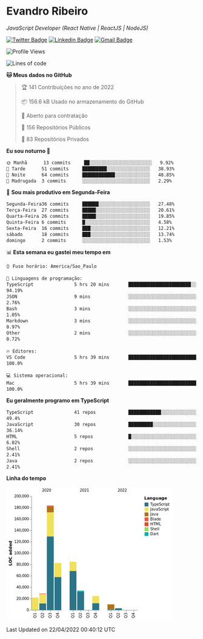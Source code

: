 # Evandro **Ribeiro**

*JavaScript Developer (React Native | ReactJS | NodeJS)*

[![Twitter Badge](https://img.shields.io/badge/-@ribeiroevandro-201B2D?style=flat-square&labelColor=201B2D&logo=twitter&logoColor=white&link=https://twitter.com/ribeiroevandro)](https://twitter.com/ribeiroevandro) 
[![Linkedin Badge](https://img.shields.io/badge/-Evandro%20Ribeiro-201B2D?style=flat-square&logo=Linkedin&logoColor=white&link=https://www.linkedin.com/in/ribeiroevandro)](https://www.linkedin.com/in/ribeiroevandro) 
[![Gmail Badge](https://img.shields.io/badge/-oi@ribeiroevandro.com.br-201B2D?style=flat-square&logo=Gmail&logoColor=white&link=mailto:oi@ribeiroevandro.com.br)](mailto:oi@ribeiroevandro.com.br)


<!--START_SECTION:waka-->
![Profile Views](http://img.shields.io/badge/Visualizac%C3%B5es%20do%20perfil-0-blue)

![Lines of code](https://img.shields.io/badge/Desde%20o%20Hello%20World%20eu%20escrevi-473%20Thousand%20linhas%20de%20c%C3%B3digo-blue)

**🐱 Meus dados no GitHub** 

> 🏆 141 Contribuições no ano de 2022
 > 
> 📦 156.6 kB Usado no armazenamento do GitHub 
 > 
> 💼 Aberto para contratação
 > 
> 📜 156 Repositórios Públicos 
 > 
> 🔑 83 Repositórios Privados  
 > 
**Eu sou noturno 🦉** 

```text
🌞 Manhã      13 commits     ██░░░░░░░░░░░░░░░░░░░░░░░   9.92% 
🌆 Tarde      51 commits     █████████░░░░░░░░░░░░░░░░   38.93% 
🌃 Noite      64 commits     ████████████░░░░░░░░░░░░░   48.85% 
🌙 Madrugada  3 commits      ░░░░░░░░░░░░░░░░░░░░░░░░░   2.29%

```
📅 **Sou mais produtivo em Segunda-Feira** 

```text
Segunda-Feira36 commits     ██████░░░░░░░░░░░░░░░░░░░   27.48% 
Terça-Feira  27 commits     █████░░░░░░░░░░░░░░░░░░░░   20.61% 
Quarta-Feira 26 commits     █████░░░░░░░░░░░░░░░░░░░░   19.85% 
Quinta-Feira 6 commits      █░░░░░░░░░░░░░░░░░░░░░░░░   4.58% 
Sexta-Feira  16 commits     ███░░░░░░░░░░░░░░░░░░░░░░   12.21% 
sábado       18 commits     ███░░░░░░░░░░░░░░░░░░░░░░   13.74% 
domingo      2 commits      ░░░░░░░░░░░░░░░░░░░░░░░░░   1.53%

```


📊 **Esta semana eu gastei meu tempo em** 

```text
⌚︎ Fuso horário: America/Sao_Paulo

💬 Linguagens de programação: 
TypeScript               5 hrs 20 mins       ███████████████████████░░   94.19% 
JSON                     9 mins              ░░░░░░░░░░░░░░░░░░░░░░░░░   2.76% 
Bash                     3 mins              ░░░░░░░░░░░░░░░░░░░░░░░░░   1.05% 
Markdown                 3 mins              ░░░░░░░░░░░░░░░░░░░░░░░░░   0.97% 
Other                    2 mins              ░░░░░░░░░░░░░░░░░░░░░░░░░   0.72%

🔥 Editores: 
VS Code                  5 hrs 39 mins       █████████████████████████   100.0%

💻 Sistema operacional: 
Mac                      5 hrs 39 mins       █████████████████████████   100.0%

```

**Eu geralmente programo em TypeScript** 

```text
TypeScript               41 repos            ████████████░░░░░░░░░░░░░   49.4% 
JavaScript               30 repos            █████████░░░░░░░░░░░░░░░░   36.14% 
HTML                     5 repos             █░░░░░░░░░░░░░░░░░░░░░░░░   6.02% 
Shell                    2 repos             ░░░░░░░░░░░░░░░░░░░░░░░░░   2.41% 
Java                     2 repos             ░░░░░░░░░░░░░░░░░░░░░░░░░   2.41%

```


**Linha do tempo**

![Chart not found](https://raw.githubusercontent.com/ribeiroevandro/ribeiroevandro/master/charts/bar_graph.png) 


 Last Updated on 22/04/2022 00:40:12 UTC
<!--END_SECTION:waka-->
